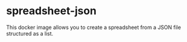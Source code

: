 # spreadsheet-json

This docker image allows you to create a spreadsheet from a JSON file structured as a list.


